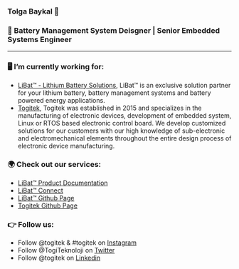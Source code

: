 ### Tolga Baykal 👋
### 🔋 Battery Management System Deisgner | Senior Embedded Systems Engineer
---
### 🖥️ I’m currently working for:
- [LiBat™ - Lithium Battery Solutions](https://li-bat.com), LiBat™ is an exclusive solution partner for your lithium battery, battery management systems and battery powered energy applications.
- [Togitek](https://togitek.com), Togitek was established in 2015 and specializes in the manufacturing of electronic devices, development of embedded system, Linux or RTOS based electronic control board. We develop customized solutions for our customers with our high knowledge of sub-electronic and electromechanical elements throughout the entire design process of electronic device manufacturing. 

### 🌍 Check out our services:
- [LiBat™ Product Documentation](https://wiki.li-bat.com/)
- [LiBat™ Connect](https://connect.li-bat.com/login)
- [LiBat™ Github Page](https://github.com/li-bat)
- [Togitek Github Page](https://github.com/togitek)

### 👉 Follow us:
- Follow @togitek & #togitek on [Instagram](https://www.instagram.com/togitek)
- Follow @TogiTeknoloji on [Twitter](https://www.twitter.com/TogiTeknoloji)
- Follow @togitek on [Linkedin](https://www.linkedin.com/company/togitek/)

<!--
**baytogi/baytogi** is a ✨ _special_ ✨ repository because its `README.md` (this file) appears on your GitHub profile.

Here are some ideas to get you started:

- 🔭 I’m currently working on ...
- 🌱 I’m currently learning ...
- 👯 I’m looking to collaborate on ...
- 🤔 I’m looking for help with ...
- 💬 Ask me about ...
- 📫 How to reach me: ...
- 😄 Pronouns: ...
- ⚡ Fun fact: ...
-->
